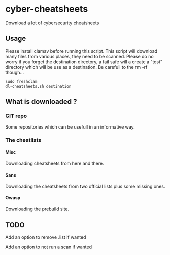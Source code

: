 # cyber-cheatsheets
Download a lot of cybersecurity cheatsheets

## Usage
Please install clamav before running this script. This script will download many files from various places, they need to be scanned.
Please do no worry if you forget the destination directory, a fail safe will a create a "tost" directory which will be use as a destination. Be carefull to the rm -rf though...
```
sudo freshclam
dl-cheatsheets.sh destination
```

## What is downloaded ?

### GIT repo
Some repositories which can be usefull in an informative way.

### The cheatlists

#### Misc
Downloading cheatsheets from here and there.

#### Sans
Downloading the cheatsheets from two official lists plus some missing ones.

#### Owasp
Downloading the prebuild site.

## TODO
Add an option to remove .list if wanted

Add an option to not run a scan if wanted
